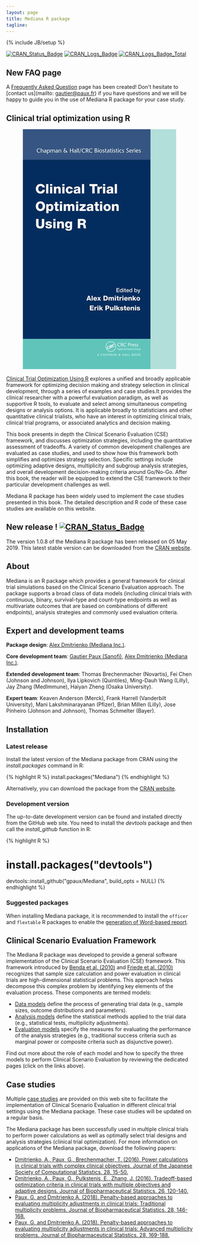 ```yaml
---
layout: page
title: Mediana R package
tagline:
---
```

{% include JB/setup %}



[![CRAN_Status_Badge](http://www.r-pkg.org/badges/version/Mediana)](https://cran.r-project.org/package=Mediana) [![CRAN_Logs_Badge](http://cranlogs.r-pkg.org/badges/Mediana)](https://cran.r-project.org/package=Mediana)
[![CRAN_Logs_Badge_Total](http://cranlogs.r-pkg.org/badges/grand-total/Mediana)](https://cran.r-project.org/package=Mediana)

## New FAQ page

A  [Frequently Asked Question](FAQ_index.html) page has been created! Don't hesitate to [contact us](mailto: gautier@paux.fr) if you have questions and we will be happy to guide you in the use of Mediana R package for your case study.

## Clinical trial optimization using R

<center>
  <div class="col-md-3">
    <a href="https://www.crcpress.com/Clinical-Trial-Optimization-using-R/Dmitrienko/p/book/9781498735070" class="img-responsive">
      <img src="book.jpg" class="img-responsive"/>
    </a>
  </div>
</center>

[Clinical Trial Optimization Using R](https://www.crcpress.com/Clinical-Trial-Optimization-using-R/Dmitrienko/p/book/9781498735070) explores a unified and broadly applicable framework for optimizing decision making and strategy selection in clinical development, through a series of examples and case studies.It provides the clinical researcher with a powerful evaluation paradigm, as well as supportive R tools, to evaluate and select among simultaneous competing designs or analysis options. It is applicable broadly to statisticians and other quantitative clinical trialists, who have an interest in optimizing clinical trials, clinical trial programs, or associated analytics and decision making.

This book presents in depth the Clinical Scenario Evaluation (CSE) framework, and discusses optimization strategies, including the quantitative assessment of tradeoffs. A variety of common development challenges are evaluated as case studies, and used to show how this framework both simplifies and optimizes strategy selection. Specific settings include optimizing adaptive designs, multiplicity and subgroup analysis strategies, and overall development decision-making criteria around Go/No-Go. After this book, the reader will be equipped to extend the CSE framework to their particular development challenges as well.

Mediana R package has been widely used to implement the case studies presented in this book. The detailed description and R code of these case studies are available on this website.

## New release ! [![CRAN_Status_Badge](http://www.r-pkg.org/badges/version/Mediana)](https://cran.r-project.org/package=Mediana)

The version 1.0.8 of the Mediana R package has been released on 05 May 2019. This latest stable version can be downloaded from the [CRAN website](https://cran.r-project.org/web/packages/Mediana/index.html). 

## About

Mediana is an R package which provides a general framework for clinical trial simulations based on the Clinical Scenario Evaluation approach. The package supports a broad class of data models (including clinical trials with continuous, binary, survival-type and count-type endpoints as well as multivariate outcomes that are based on combinations of different endpoints), analysis strategies and commonly used evaluation criteria.

## Expert and development teams

**Package design**: [Alex Dmitrienko (Mediana Inc.)](http://www.medianainc.com/).

**Core development team**: [Gautier Paux (Sanofi)](http://www.linkedin.com/in/pauxgautier), [Alex Dmitrienko (Mediana Inc.)](http://www.medianainc.com/).

**Extended development team**: Thomas Brechenmacher (Novartis), Fei Chen (Johnson and Johnson), Ilya Lipkovich (Quintiles), Ming-Dauh Wang (Lilly), Jay Zhang (MedImmune), Haiyan Zheng (Osaka University).

**Expert team**: Keaven Anderson (Merck), Frank Harrell (Vanderbilt University), Mani Lakshminarayanan (Pfizer), Brian Millen (Lilly), Jose Pinheiro (Johnson and Johnson), Thomas Schmelter (Bayer).

## Installation

### Latest release

Install the latest version of the Mediana package from CRAN using the *install.packages* command in R:

{% highlight R %}
install.packages("Mediana")
{% endhighlight %}

Alternatively, you can download the package from the [CRAN website](https://cran.r-project.org/web/packages/Mediana/index.html).

### Development version

The up-to-date development version can be found and installed directly from the GitHub web site. You need to install the *devtools* package and then call the *install_github* function in R:

{% highlight R %}
# install.packages("devtools")
devtools::install_github("gpaux/Mediana", build_opts = NULL)
{% endhighlight %}

### Suggested packages

When installing Mediana package, it is recommended to install the `officer` and `flextable` R packages to enable the [generation of Word-based report](Reporting.html).

## Clinical Scenario Evaluation Framework

The Mediana R package was developed to provide a general software implementation of the Clinical Scenario Evaluation (CSE) framework. This framework introduced by [Benda et al. (2010)](http://dij.sagepub.com/content/44/3/299.abstract) and [Friede et al. (2010)](http://dij.sagepub.com/content/44/6/713.abstract) recognizes that sample size calculation and power evaluation in clinical trials are high-dimensional statistical problems. This approach helps decompose this complex problem by identifying key elements of the evaluation process. These components are termed models:

- [Data models](DataModel.html) define the process of generating trial data (e.g., sample sizes,  outcome distributions and parameters).
- [Analysis models](AnalysisModel.html) define the statistical methods applied to the trial data (e.g., statistical tests, multiplicity adjustments).
- [Evaluation models](EvaluationModel.html) specify the measures for evaluating the performance of the analysis strategies (e.g., traditional success criteria such as marginal power or composite criteria such as disjunctive power).

Find out more about the role of each model and how to specify the three models to perform Clinical Scenario Evaluation by reviewing the dedicated pages (click on the links above).

## Case studies

Multiple [case studies](CaseStudies.html) are provided on this web site to facilitate the implementation of Clinical Scenario Evaluation in different clinical trial settings using the Mediana package. These case studies will be updated on a regular basis. 

The Mediana package has been successfully used in multiple clinical trials to perform power calculations as well as optimally select trial designs and analysis strategies (clinical trial optimization). For more information on applications of the Mediana package, download the following papers:

- [Dmitrienko, A., Paux, G., Brechenmacher, T. (2016). Power calculations in clinical trials with complex clinical objectives. Journal of the Japanese Society of Computational Statistics. 28, 15-50.](https://www.jstage.jst.go.jp/article/jjscs/28/1/28_1411001_213/_article)
- [Dmitrienko, A., Paux, G., Pulkstenis, E., Zhang, J. (2016). Tradeoff-based optimization criteria in clinical trials with multiple objectives and adaptive designs. Journal of Biopharmaceutical Statistics. 26, 120-140.](http://www.tandfonline.com/doi/abs/10.1080/10543406.2015.1092032?journalCode=lbps20)
- [Paux, G. and Dmitrienko A. (2018). Penalty-based approaches to evaluating multiplicity adjustments in clinical trials: Traditional multiplicity problems. Journal of Biopharmaceutical Statistics. 28, 146-168.](https://doi.org/10.1080/10543406.2017.1397010)
- [Paux, G. and Dmitrienko A. (2018). Penalty-based approaches to evaluating multiplicity adjustments in clinical trials: Advanced multiplicity problems. Journal of Biopharmaceutical Statistics. 28, 169-188.](https://doi.org/10.1080/10543406.2017.1397011)

